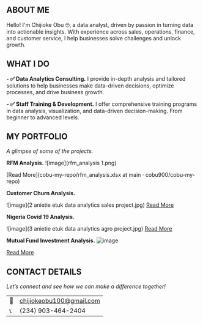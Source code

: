 <!--Section 1: Introduce your self-->
## ABOUT ME

Hello! I'm Chijioke Obu 🤓, a data analyst, driven by passion in turning data into actionable insights. With experience across sales, operations, finance, and customer service, I help businesses solve challenges and unlock growth.


<!--Mention your top/relevant skills here - core and soft skills-->
## WHAT I DO

**- ✅ Data Analytics Consulting.**
I provide in-depth analysis and tailored solutions to help businesses make data-driven decisions, optimize processes, and drive business growth. 

**- ✅ Staff Training & Development.**
I offer comprehensive training programs in data analysis, visualization, and data-driven decision-making. From beginner to advanced levels. 


<!--Section 2: List 3-4 key projects-->
## MY PORTFOLIO 


*A glimpse of some of the projects.*

**RFM Analysis.**
![image](rfm_analysis 1.png)

[Read More](cobu-my-repo/rfm_analysis.xlsx at main · cobu900/cobu-my-repo)


**Customer Churn Analysis.**

![image](2 anietie etuk data analytics sales project.jpg)
[Read More](https://www.linkedin.com/pulse/predictive-modeling-hypothesis-testing-using-titanic-dataset-anietie/)


**Nigeria Covid 19 Analysis.**

![image](3 anietie etuk data analytics agro project.jpg)
[Read More](https://www.linkedin.com/pulse/predictive-modeling-hypothesis-testing-using-titanic-dataset-anietie/)


**Mutual Fund Investment Analysis.**
![image](4_mutual_fund_analysis.jpg)

[Read More](https://www.linkedin.com/pulse/predictive-modeling-hypothesis-testing-using-titanic-dataset-anietie/)


## CONTACT DETAILS

*Let’s connect and see how we can make a difference together!*
<table>
  <tbody>
    <tr>
      <td>📧</td>
      <td><a href="mailto:chijiokeobu100@gmail.com">chijiokeobu100@gmail.com</a></td>
    </tr>
    <tr>
      <td>📞</td>
      <td>(234) 903-464-2404</td>
    </tr>
  </tbody>
</table>


